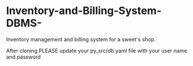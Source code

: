 # Inventory-and-Billing-System-DBMS-
Inventory management and billing system for a sweet's shop.

After cloning PLEASE update your py_src/db.yaml file with your user name and password
